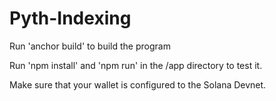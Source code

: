 # Pyth-Indexing

Run 'anchor build' to build the program

Run 'npm install' and 'npm run' in the /app directory to test it.

Make sure that your wallet is configured to the Solana Devnet.
